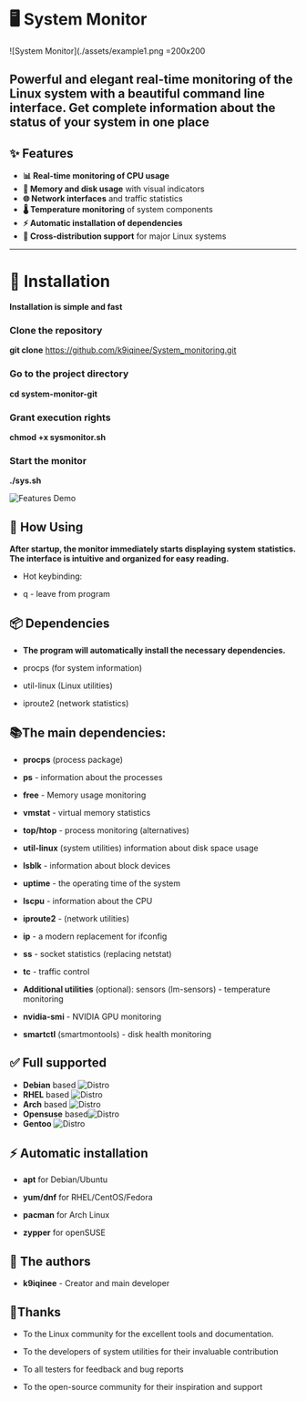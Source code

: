 # 🖥️ System Monitor

![System Monitor](./assets/example1.png =200x200 

Powerful and elegant real-time monitoring of the Linux system with a beautiful command line interface. Get complete information about the status of your system in one place
---

## ✨ Features

- **📊 Real-time monitoring of CPU usage**
- **💾 Memory and disk usage** with visual indicators
- **🌐 Network interfaces** and traffic statistics
- **🌡️ Temperature monitoring** of system components
- **⚡ Automatic installation of dependencies**
- **🔄 Cross-distribution support** for major Linux systems

---

# 🚀 Installation

**Installation is simple and fast**

### Clone the repository
**git clone** https://github.com/k9iqinee/System_monitoring.git

### Go to the project directory
**cd system-monitor-git**

### Grant execution rights
**chmod +x sysmonitor.sh**

### Start the monitor
**./sys.sh**

![Features Demo](./assets/.installation) 



## 🎯 How Using

**After startup, the monitor immediately starts displaying system statistics. The interface is intuitive and organized for easy reading.**

- Hot keybinding:

- q - leave from program

## 📦 Dependencies
- **The program will automatically install the necessary dependencies.**

- procps (for system information)

- util-linux (Linux utilities)

- iproute2 (network statistics)



## 📚The main dependencies:
- **procps** (process package)
- **ps** - information about the processes

- **free** - Memory usage monitoring

- **vmstat** - virtual memory statistics

- **top/htop** - process monitoring (alternatives)

- **util-linux** (system utilities) information about disk space usage

- **lsblk** - information about block devices

- **uptime** - the operating time of the system

- **lscpu** - information about the CPU

- **iproute2** - (network utilities)
- **ip** - a modern replacement for ifconfig

- **ss** - socket statistics (replacing netstat)

- **tc** - traffic control

- **Additional utilities** (optional): sensors (lm-sensors) - temperature monitoring

- **nvidia-smi** - NVIDIA GPU monitoring

- **smartctl** (smartmontools) - disk health monitoring



## ✅ Full supported
- **Debian** based ![Distro](./assets/example2.png) 
- **RHEL** based ![Distro](./assets/example3.png) 
- **Arch** based ![Distro](./assets/example4.png) 
- **Opensuse** based![Distro](./assets/example5.png) 
- **Gentoo** ![Distro](./assets/example6.png) 






## ⚡ Automatic installation

- **apt**  for Debian/Ubuntu

- **yum/dnf** for RHEL/CentOS/Fedora

- **pacman** for Arch Linux

- **zypper** for openSUSE



## 👥 The authors

- **k9iqinee** - Creator and main developer



## 🙏Thanks

- To the Linux community for the excellent tools and documentation.

- To the developers of system utilities for their invaluable contribution

- To all testers for feedback and bug reports

 - To the open-source community for their inspiration and support

#


